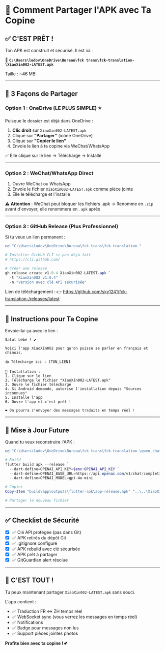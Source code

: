 # 📱 Comment Partager l'APK avec Ta Copine

## ✅ C'EST PRÊT !

Ton APK est construit et sécurisé. Il est ici :

📍 **`C:\Users\ludov\OneDrive\Bureau\fck trans\fck-translation-\XiaoXin002-LATEST.apk`**

Taille : ~46 MB

---

## 🚀 3 Façons de Partager

### Option 1 : OneDrive (LE PLUS SIMPLE) ⭐

Puisque le dossier est déjà dans OneDrive :

1. **Clic droit** sur `XiaoXin002-LATEST.apk`
2. Clique sur **"Partager"** (icône OneDrive)
3. Clique sur **"Copier le lien"**
4. Envoie le lien à ta copine via WeChat/WhatsApp

✅ Elle clique sur le lien → Télécharge → Installe

---

### Option 2 : WeChat/WhatsApp Direct

1. Ouvre WeChat ou WhatsApp
2. Envoie le fichier `XiaoXin002-LATEST.apk` comme pièce jointe
3. Elle le télécharge et l'installe

⚠️ **Attention** : WeChat peut bloquer les fichiers .apk
→ Renomme en `.zip` avant d'envoyer, elle renommera en `.apk` après

---

### Option 3 : GitHub Release (Plus Professionnel)

Si tu veux un lien permanent :

```powershell
cd "C:\Users\ludov\OneDrive\Bureau\fck trans\fck-translation-"

# Installer GitHub CLI si pas déjà fait
# https://cli.github.com/

# Créer une release
gh release create v1.0.4 XiaoXin002-LATEST.apk `
  -t "XiaoXin002 v1.0.4" `
  -n "Version avec clé API sécurisée"
```

Lien de téléchargement :
👉 https://github.com/sky1241/fck-translation-/releases/latest

---

## 📲 Instructions pour Ta Copine

Envoie-lui ça avec le lien :

```
Salut bébé ! 💕

Voici l'app XiaoXin002 pour qu'on puisse se parler en français et chinois.

📥 Télécharge ici : [TON_LIEN]

📱 Installation :
1. Clique sur le lien
2. Télécharge le fichier "XiaoXin002-LATEST.apk"
3. Ouvre le fichier téléchargé
4. Si Android demande, autorise l'installation depuis "Sources inconnues"
5. Installe l'app
6. Ouvre l'app et c'est prêt !

❤️ On pourra s'envoyer des messages traduits en temps réel !
```

---

## 🔧 Mise à Jour Future

Quand tu veux reconstruire l'APK :

```powershell
cd "C:\Users\ludov\OneDrive\Bureau\fck trans\fck-translation-\qwen_chat_openai\qwen_chat_openai"

# Build
flutter build apk --release `
  --dart-define=OPENAI_API_KEY=$env:OPENAI_API_KEY `
  --dart-define=OPENAI_BASE_URL=https://api.openai.com/v1/chat/completions `
  --dart-define=OPENAI_MODEL=gpt-4o-mini

# Copier
Copy-Item "build\app\outputs\flutter-apk\app-release.apk" "..\..\XiaoXin002-LATEST.apk" -Force

# Partager le nouveau fichier
```

---

## ✅ Checklist de Sécurité

- [x] ✅ Clé API protégée (pas dans Git)
- [x] ✅ APK retirés du dépôt Git
- [x] ✅ .gitignore configuré
- [x] ✅ APK rebuild avec clé sécurisée
- [x] ✅ APK prêt à partager
- [x] ✅ GitGuardian alert résolue

---

## 🎉 C'EST TOUT !

Tu peux maintenant partager `XiaoXin002-LATEST.apk` sans souci.

L'app contient :
- ✅ Traduction FR ↔ ZH temps réel
- ✅ WebSocket sync (vous verrez les messages en temps réel)
- ✅ Notifications
- ✅ Badge pour messages non lus
- ✅ Support pièces jointes photos

**Profite bien avec ta copine ! 💕**

